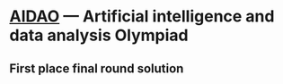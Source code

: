 # [AIDAO](https://education.yandex.ru/aidao) — Artificial intelligence and data analysis Olympiad
## First place final round solution
